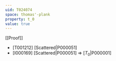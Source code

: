 ```yaml
---
uid: T024074
space: thomas'-plank
property: t_0
value: true
---
```

[[Proof]]

* [T001212] [Scattered|P000051]
* [I000169] [Scattered|P000051] => [$T_0$|P000001]

